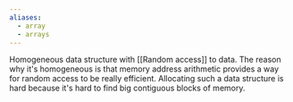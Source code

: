 ```yaml
---
aliases:
  - array
  - arrays
---
```

Homogeneous data structure with [[Random access]] to data.
The reason why it's homogeneous is that memory address arithmetic provides a way for random access to be really efficient.
Allocating such a data structure is hard because it's hard to find big contiguous blocks of memory.